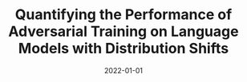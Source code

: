 ---
title: "Quantifying the Performance of Adversarial Training on Language Models with Distribution Shifts"
collection: publications
permalink: /publication/2022-01-01-Quantifying-the-Performance-of-Adversarial-Training-on-Language-Models-with-Distribution-Shifts
date: 2022-01-01
venue: 'In the proceedings of CySSS@AsiaCCS&apos;22: Proceedings of the 1st Workshop on Cybersecurity and Social Sciences, Nagasaki, Japan, 30 May 2022'
link: 'https://doi.org/10.1145/3494108.3522764'
citation: ' Marwan Omar,  Soohyeon Choi,  Daehun Nyang,  David Mohaisen, &quot;Quantifying the Performance of Adversarial Training on Language Models with Distribution Shifts.&quot; In Proceedings of the 1st Workshop on Cybersecurity and Social Sciences (CySSS@AsiaCCS), Nagasaki, Japan, 2022.'
---
